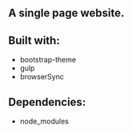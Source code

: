 ## A single page website.

## Built with:
* bootstrap-theme
* gulp
* browserSync

## Dependencies:

* node_modules
